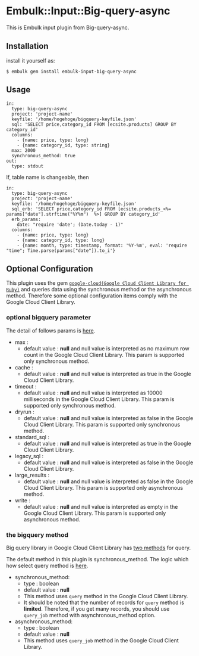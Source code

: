 # Embulk::Input::Big-query-async

This is Embulk input plugin from Big-query-async.

## Installation

install it yourself as:

    $ embulk gem install embulk-input-big-query-async

## Usage

```
in:
  type: big-query-async
  project: 'project-name'
  keyfile: '/home/hogehoge/bigquery-keyfile.json'
  sql: 'SELECT price,category_id FROM [ecsite.products] GROUP BY category_id'
  columns:
    - {name: price, type: long}
    - {name: category_id, type: string}
  max: 2000
  synchronous_method: true
out:
  type: stdout
```

If, table name is changeable, then

```
in:
  type: big-query-async
  project: 'project-name'
  keyfile: '/home/hogehoge/bigquery-keyfile.json'
  sql_erb: 'SELECT price,category_id FROM [ecsite.products_<%= params["date"].strftime("%Y%m")  %>] GROUP BY category_id'
  erb_params:
    date: "require 'date'; (Date.today - 1)"
  columns:
    - {name: price, type: long}
    - {name: category_id, type: long}
    - {name: month, type: timestamp, format: '%Y-%m', eval: 'require "time"; Time.parse(params["date"]).to_i'}
```

## Optional Configuration
This plugin uses the gem [`google-cloud(Google Cloud Client Library for Ruby)`](https://github.com/GoogleCloudPlatform/google-cloud-ruby) and queries data using the synchronous method or the asynchronous  method.
Therefore some optional configuration items comply with the Google Cloud Client Library.

### optional bigquery parameter 

The detail of follows params is [here](https://github.com/GoogleCloudPlatform/google-cloud-ruby/blob/master/google-cloud-bigquery/lib/google/cloud/bigquery/project.rb).

- max :
  - default value : **null** and null value is interpreted as no maximum row count in the Google Cloud Client Library. This param is supported only synchronous method.
- cache :
  - default value : **null** and null value is interpreted as true in the Google Cloud Client Library. 
- timeout :
  - default value : **null** and null value is interpreted as 10000 milliseconds in the Google Cloud Client Library. This param is supported only synchronous method.
- dryrun :
  - default value : **null** and null value is interpreted as false in the Google Cloud Client Library. This param is supported only synchronous method.
- standard_sql :
  - default value : **null** and null value is interpreted as true in the Google Cloud Client Library.
- legacy_sql :
  - default value : **null** and null value is interpreted as false in the Google Cloud Client Library.
- large_results :
  - default value : **null** and null value is interpreted as false in the Google Cloud Client Library. This param is supported only asynchronous method.
- write : 
  - default value : **null** and null value is interpreted as empty in the Google Cloud Client Library. This param is supported only asynchronous method.

### the bigquery method
Big query library in Google Cloud Client Library has [two methods](https://github.com/GoogleCloudPlatform/google-cloud-ruby/blob/master/google-cloud-bigquery/lib/google/cloud/bigquery/project.rb) for query.

The default method in this plugin is synchronous_method.
The logic which how select query method is [here](https://github.com/ykoyano/embulk-input-bigquery/blob/master/lib/embulk/input/bigquery.rb#L41).
 
- synchronous_method:
   - type : boolean
   - default value : **null**
   - This method uses `query` method in the Google Cloud Client Library.
   - It should be noted that the number of records for `query` method is **limited**. Therefore, if you get many records, you should use `query_job` method with asynchronous_method option.
- asynchronous_method:
   - type : boolean
   - default value : **null**
   - This method uses `query_job` method in the Google Cloud Client Library.
